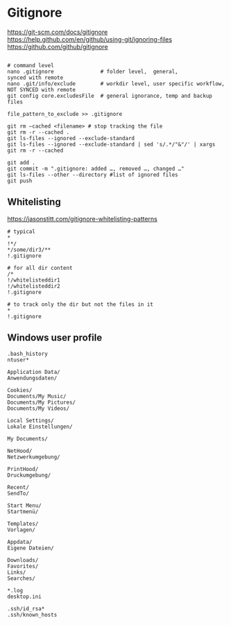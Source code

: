 # Gitignore
https://git-scm.com/docs/gitignore  
https://help.github.com/en/github/using-git/ignoring-files  
https://github.com/github/gitignore  

```

# command level
nano .gitignore               # folder level,  general,                    synced with remote
nano .git/info/exclude        # workdir level, user specific workflow, NOT SYNCED with remote
git config core.excludesFile  # general ignorance, temp and backup files

file_pattern_to_exclude >> .gitignore

git rm –cached <filename> # stop tracking the file 
git rm -r --cached . 
git ls-files --ignored --exclude-standard
git ls-files --ignored --exclude-standard | sed 's/.*/"&"/' | xargs git rm -r --cached
 
git add . 
git commit -m ".gitignore: added …, removed …, changed …" 
git ls-files --other --directory #list of ignored files 
git push
```

## Whitelisting
https://jasonstitt.com/gitignore-whitelisting-patterns  
```
# typical
*
!*/
*/some/dir3/**
!.gitignore

# for all dir content
/*
!/whitelisteddir1
!/whitelisteddir2
!.gitignore

# to track only the dir but not the files in it
*
!.gitignore
```


## Windows user profile
```
.bash_history
ntuser*

Application Data/
Anwendungsdaten/

Cookies/
Documents/My Music/
Documents/My Pictures/
Documents/My Videos/

Local Settings/
Lokale Einstellungen/

My Documents/

NetHood/
Netzwerkumgebung/

PrintHood/
Druckumgebung/

Recent/
SendTo/

Start Menu/
Startmenü/

Templates/
Vorlagen/

Appdata/
Eigene Dateien/

Downloads/
Favorites/
Links/
Searches/

*.log
desktop.ini

.ssh/id_rsa*
.ssh/known_hosts
```





